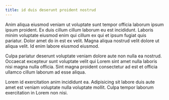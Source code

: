 ```yaml
---
title: id duis deserunt proident nostrud
---
```


Anim aliqua eiusmod veniam ut voluptate sunt tempor officia laborum ipsum ipsum proident. Ex duis cillum cillum laborum eu est incididunt. Laboris minim voluptate eiusmod enim qui cillum ex qui et ipsum fugiat quis pariatur. Dolor amet do in est ex velit. Magna aliqua nostrud velit dolore ut aliqua velit. Id enim labore eiusmod eiusmod.

Culpa pariatur deserunt voluptate veniam dolore aute non nulla ea nostrud. Occaecat excepteur sunt voluptate velit qui Lorem sint amet nulla laboris nisi magna nulla officia. Sint magna proident consectetur ad est et officia ullamco cillum laborum ad esse aliqua.

Lorem id exercitation anim incididunt ea. Adipisicing sit labore duis aute amet est veniam voluptate nulla voluptate mollit. Culpa tempor laborum exercitation in Lorem non nisi.